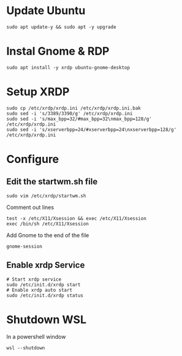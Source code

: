 # Update Ubuntu
```shell
sudo apt update-y && sudo apt -y upgrade
```
# Instal Gnome & RDP
```shell
sudo apt install -y xrdp ubuntu-gnome-desktop
```
# Setup XRDP
```shell
sudo cp /etc/xrdp/xrdp.ini /etc/xrdp/xrdp.ini.bak
sudo sed -i 's/3389/3390/g' /etc/xrdp/xrdp.ini
sudo sed -i 's/max_bpp=32/#max_bpp=32\nmax_bpp=128/g' /etc/xrdp/xrdp.ini
sudo sed -i 's/xserverbpp=24/#xserverbpp=24\nxserverbpp=128/g' /etc/xrdp/xrdp.ini
```
# Configure
## Edit the startwm.sh file
```shell
sudo vim /etc/xrdp/startwm.sh
```
Comment out lines
```shell
test -x /etc/X11/Xsession && exec /etc/X11/Xsession
exec /bin/sh /etc/X11/Xsession
```
Add Gnome to the end of the file
```shell
gnome-session
```
## Enable xrdp Service
```shell
# Start xrdp service
sudo /etc/init.d/xrdp start
# Enable xrdp auto start
sudo /etc/init.d/xrdp status
```
# Shutdown WSL
In a powershell window
```shell
wsl --shutdown
```

